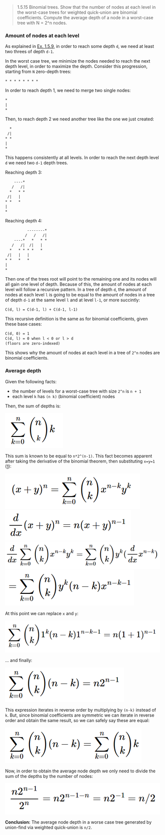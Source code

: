 > 1.5.15 Binomial trees. Show that the number of nodes at each level in the worst-case
> trees for weighted quick-union are binomial coefficients. Compute the average depth of
> a node in a worst-case tree with N = 2^n nodes.

### Amount of nodes at each level

As explained in [Ex. 1.5.9](./Exercise9.md), in order to reach some depth `d`, we need at least two threes of depth `d-1`.

In the worst case tree, we minimize the nodes needed to reach the next depth level, in order to maximize the depth.
Consider this progression, starting from `N` zero-depth trees:

~~~
* * * * * * * *
~~~

In order to reach depth 1, we need to merge two single nodes:

~~~
*
|
*
~~~

Then, to reach depth 2 we need another tree like the one we just created:

~~~
  *
 /|
* *
|
*
~~~

This happens consistently at all levels. In order to reach the next depth level `d` we need two `d-1` depth trees.

Reaching depth 3:
~~~
    ----*
   /   /|
  *   * *
 /|   |
* *   *
|
*
~~~

Reaching depth 4:
~~~
          --------*
         /   /   /|
    ----*   *   * *
   /   /|  /|   |
  *   * * * *   *
 /|   |   |
* *   *   *
|
*
~~~

Then one of the trees root will point to the remaining one and its nodes will all gain one level of depth.
Because of this, the amount of nodes at each level will follow a recursive pattern.
In a tree of depth `d`, the amount of nodes at each level `l` is going to be equal to the amount of nodes in a tree of depth `d-1` at the same level `l` and at level `l-1`, or more succintly:

~~~
C(d, l) = C(d-1, l) + C(d-1, l-1)
~~~

This recursive definition is the same as for binomial coefficients, given these base cases:

~~~
C(d, 0) = 1
C(d, l) = 0 when l < 0 or l > d
(floors are zero-indexed)
~~~

This shows why the amount of nodes at each level in a tree of `2^n` nodes are binomial coefficients.

### Average depth

Given the following facts:

- the number of levels for a worst-case tree with size `2^n` is `n + 1`
- each level `k` has `(n k)` (binomial coefficient) nodes

Then, the sum of depths is:

![expression 1](./Exercise15/expression-1.png)  

This sum is known to be equal to `n*2^(n-1)`. This fact becomes apparent after taking the derivative of the binomial theorem, then substituting `x=y=1` ([1]):


![expression 2](./Exercise15/expression-2.png)  
![expression 3](./Exercise15/expression-3.png)  
![expression 4](./Exercise15/expression-4.png)  
![expression 5](./Exercise15/expression-5.png)  

At this point we can replace `x` and `y`:

![expression 6](./Exercise15/expression-6.png)  

... and finally:

![expression 7](./Exercise15/expression-7.png)  

This expression iterates in reverse order by multiplying by `(n-k)` instead of `k`. But, since binomial coefficients are symmetric we can iterate in reverse order and obtain the same result, so we can safely say these are equal:

![expression 8](./Exercise15/expression-8.png)  

[1]: https://en.wikipedia.org/wiki/Binomial_coefficient#Sums_of_the_binomial_coefficients


Now, in order to obtain the average node depth we only need to divide the sum of the depths by the number of nodes:

![expression 8](./Exercise15/expression-9.png)  

__Conclusion:__
The average node depth in a worse case tree generated by union-find via weighted quick-union is `n/2`.